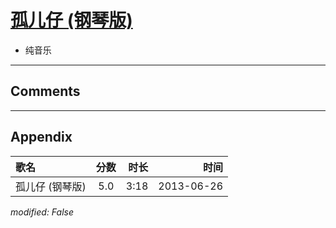 # [孤儿仔 (钢琴版)](https://music.163.com/song?id=26608875)

* 纯音乐


---

## Comments


---

## Appendix

|歌名|分数|时长|时间|
|:---|:---:|---:|---:|
|孤儿仔 (钢琴版)|5.0|3:18|2013-06-26

*modified: False*